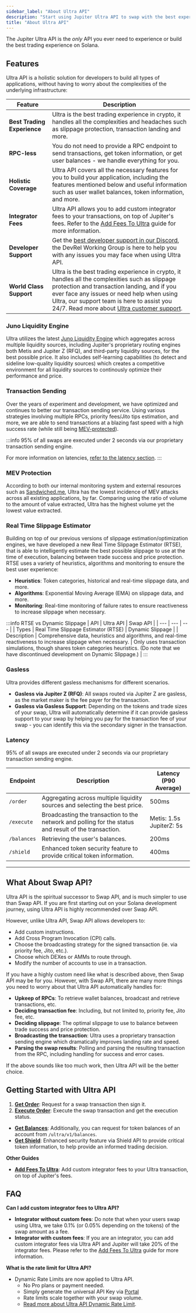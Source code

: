 ```yaml
---
sidebar_label: "About Ultra API"
description: "Start using Jupiter Ultra API to swap with the best experience."
title: "About Ultra API"
---
```


<head>
    <title>Ultra API</title>
    <meta name="twitter:card" content="summary" />
</head>

The Jupiter Ultra API is the *only* API you ever need to experience or build the best trading experience on Solana.

## Features

Ultra API is a holistic solution for developers to build all types of applications, without having to worry about the complexities of the underlying infrastructure:

| Feature | Description |
| --- | --- |
| **Best Trading Experience** | Ultra is the best trading experience in crypto, it handles all the complexities and headaches such as slippage protection, transaction landing and more. |
| **RPC-less** | You do not need to provide a RPC endpoint to send transactions, get token information, or get user balances - we handle everything for you. |
| **Holistic Coverage** | Ultra API covers all the necessary features for you to build your application, including the features mentioned below and useful information such as user wallet balances, token information, and more. |
| **Integrator Fees** | Ultra API allows you to add custom integrator fees to your transactions, on top of Jupiter's fees. Refer to the [Add Fees To Ultra](/docs/ultra-api/add-fees-to-ultra) guide for more information. |
| **Developer Support** | Get the [best developer support in our Discord](https://discord.gg/jup), the DevRel Working Group is here to help you with any issues you may face when using Ultra API. |
| **World Class Support** | Ultra is the best trading experience in crypto, it handles all the complexities such as slippage protection and transaction landing, and if you ever face any issues or need help when using Ultra, our support team is here to assist you 24/7. Read more about [Ultra customer support](/docs/misc/integrator-guidelines#customer-support). |

### Juno Liquidity Engine

Ultra utilizes the latest [Juno Liquidity Engine](/docs/routing) which aggregates across multiple liquidity sources, including Jupiter's proprietary routing engines both Metis and Jupiter Z (RFQ), and third-party liquidity sources, for the best possible price. It also includes self-learning capabilities (to detect and sideline low-quality liquidity sources) which creates a competitive environment for all liquidity sources to continously optimize their performance and price.

### Transaction Sending

Over the years of experiment and development, we have optimized and continues to better our transaction sending service. Using various strategies involving multiple RPCs, priority fees/Jito tips estimation, and more, we are able to send transactions at a blazing fast speed with a high success rate (while still being [MEV-protected](#mev-protection)).

:::info
95% of all swaps are executed under 2 seconds via our proprietary transaction sending engine.

For more information on latencies, [refer to the latency section](#latency).
:::

### MEV Protection

According to both our internal monitoring system and external resources such as [Sandwiched.me](https://sandwiched.me/sandwiches), Ultra has the lowest incidence of MEV attacks across all existing applications, by far. Comparing using the ratio of volume to the amount of value extracted, Ultra has the highest volume yet the lowest value extracted.

### Real Time Slippage Estimator

Building on top of our previous versions of slippage estimation/optimization engines, we have developed a new Real Time Slippage Estimator (RTSE), that is able to intelligently estimate the best possible slippage to use at the time of execution, balancing between trade success and price protection. RTSE uses a variety of heuristics, algorithms and monitoring to ensure the best user experience: 
- **Heuristics**: Token categories, historical and real-time slippage data, and more.
- **Algorithms**: Exponential Moving Average (EMA) on slippage data, and more.
- **Monitoring**: Real-time monitoring of failure rates to ensure reactiveness to increase slippage when necessary.

:::info RTSE vs Dynamic Slippage
| API | Ultra API | Swap API |
| --- | --- | --- |
| Types | Real Time Slippage Estimator (RTSE) | Dynamic Slippage |
| Description | Comprehensive data, heuristics and algorithms, and real-time reactiveness to increase slippage when necessary. | Only uses transaction simulations, though shares token categories heuristics. (Do note that we have discontinued development on Dynamic Slippage.) |
:::

### Gasless

Ultra provides different gasless mechanisms for different scenarios.
- **Gasless via Jupiter Z (RFQ)**: All swaps routed via Jupiter Z are gasless, as the market maker is the fee payer for the transaction.
- **Gasless via Gasless Support**: Depending on the tokens and trade sizes of your swap, Ultra will automatically determine if it can provide gasless support to your swap by helping you pay for the transaction fee of your swap - you can identify this via the secondary signer in the transaction.

### Latency

95% of all swaps are executed under 2 seconds via our proprietary transaction sending engine.

| Endpoint | Description | Latency (P90 Average) |
| --- | --- | --- |
| `/order` | Aggregating across multiple liquidity sources and selecting the best price. | 500ms |
| `/execute` | Broadcasting the transaction to the network and polling for the status and result of the transaction. | Metis: 1.5s<br/>JupiterZ: 5s |
| `/balances` | Retrieving the user's balances. | 200ms |
| `/shield` | Enhanced token security feature to provide critical token information. | 400ms |

---

## What About Swap API?

Ultra API is the spiritual successor to Swap API, and is much simpler to use than Swap API. If you are first starting out on your Solana development journey, using Ultra API is highly recommended over Swap API.

However, unlike Ultra API, Swap API allows developers to:

- Add custom instructions.
- Add Cross Program Invocation (CPI) calls.
- Choose the broadcasting strategy for the signed transaction (ie. via priority fee, Jito, etc.).
- Choose which DEXes or AMMs to route through.
- Modify the number of accounts to use in a transaction.

If you have a highly custom need like what is described above, then Swap API may be for you. However, with Swap API, there are many more things you need to worry about that Ultra API automatically handles for:

- **Upkeep of RPCs**: To retrieve wallet balances, broadcast and retrieve transactions, etc.
- **Deciding transaction fee**: Including, but not limited to, priority fee, Jito fee, etc.
- **Deciding slippage**: The optimal slippage to use to balance between trade success and price protection.
- **Broadcasting the transaction**: Ultra uses a proprietary transaction sending engine which dramatically improves landing rate and speed.
- **Parsing the swap results**: Polling and parsing the resulting transaction from the RPC, including handling for success and error cases.

If the above sounds like too much work, then Ultra API will be the better choice.

## Getting Started with Ultra API

1. [**Get Order**](/docs/ultra-api/get-order): Request for a swap transaction then sign it.
2. [**Execute Order**](/docs/ultra-api/execute-order): Execute the swap transaction and get the execution status.

- [**Get Balances**](/docs/ultra-api/get-balances): Additionally, you can request for token balances of an account from `/ultra/v1/balances`.
- [**Get Shield**](/docs/ultra-api/get-shield): Enhanced security feature via Shield API to provide critical token information, to help provide an informed trading decision.

**Other Guides**
- [**Add Fees To Ultra**](/docs/ultra-api/add-fees-to-ultra): Add custom integrator fees to your Ultra transaction, on top of Jupiter's fees.

## FAQ

**Can I add custom integrator fees to Ultra API?**

- **Integrator without custom fees**: Do note that when your users swap using Ultra, we take 0.1% (or 0.05% depending on the tokens) of the swap amount as a fee.
- **Integrator with custom fees**: If you are an integrator, you can add custom integrator fees via Ultra API and Jupiter will take 20% of the integrator fees. Please refer to the [Add Fees To Ultra](/docs/ultra-api/add-fees-to-ultra) guide for more information.

**What is the rate limit for Ultra API?**

- Dynamic Rate Limits are now applied to Ultra API.
    - No Pro plans or payment needed.
    - Simply generate the universal API Key via [Portal](https://portal.jup.ag)
    - Rate limits scale together with your swap volume.
    - [Read more about Ultra API Dynamic Rate Limit](/docs/api-rate-limit).